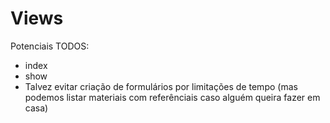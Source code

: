 # Views

Potenciais TODOS:
- index
- show
- Talvez evitar criação de formulários por limitações de tempo (mas podemos listar materiais com referênciais caso alguém
  queira fazer em casa)
